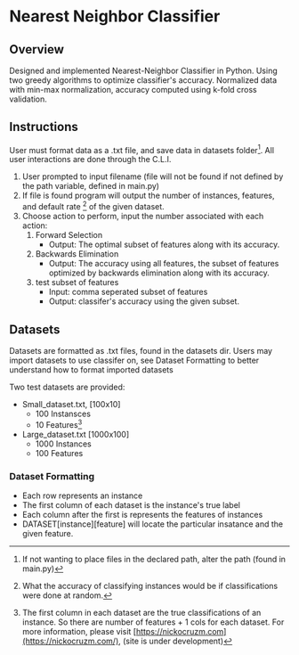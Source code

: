 # Nearest Neighbor Classifier

## Overview
Designed and implemented Nearest-Neighbor Classifier in Python. Using two greedy algorithms to optimize classifier's accuracy. Normalized data with min-max normalization, accuracy computed using k-fold cross validation.

## Instructions

User must format data as a .txt file, and save data in datasets folder[^1]. All user interactions are done through the C.L.I.

1. User prompted to input filename
   (file will not be found if not defined by the path variable,       defined in main.py)
2. If file is found program will output the number of instances, features, and default rate [^2] of the given dataset.
3. Choose action to perform, input the number associated with each action:
    1. Forward Selection
         - Output: The optimal subset of features along with its       accuracy.
    2. Backwards Elimination
         - Output: The accuracy using all features, the subset of features optimized by backwards elimination along with its accuracy. 
    3. test subset of features
         - Input: comma seperated subset of features
         - Output: classifer's accuracy using the given subset.



[^1]: If not wanting to place files in the declared path, alter the path (found in main.py)
[^2]: What the accuracy of classifying instances would be if classifications were done at random.

## Datasets

Datasets are formatted as .txt files, found in the datasets dir. Users may import datasets to use classifer on, see Dataset Formatting to better understand how to format imported datasets

Two test datasets are provided:

  - Small_dataset.txt, [100x10]
      - 100 Instansces
      - 10 Features[^3]
  - Large_dataset.txt [1000x100]
      - 1000 Instances
      - 100 Features

### Dataset Formatting
   - Each row represents an instance
   - The first column of each dataset is the instance's true label
   - Each column after the first is represents the features of instances
   - DATASET[instance][feature] will locate the particular insatance and the given feature. 

[^3]: The first column in each dataset are the true classifications of an instance. So there are number of features + 1 cols for each dataset.
For more information, please visit [https://nickocruzm.com](https://nickocruzm.com/), (site is under development)


